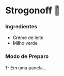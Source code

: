 # Strogonoff :white_flower:

### Ingredientes

- Creme de leite
- Milho verde



### Modo de Preparo

1- Em uma panela...






